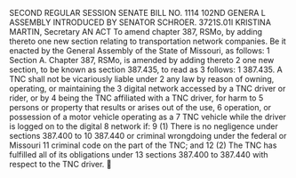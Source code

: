 SECOND REGULAR SESSION
SENATE BILL NO. 1114
102ND GENERA L ASSEMBLY
INTRODUCED BY SENATOR SCHROER.
3721S.01I KRISTINA MARTIN, Secretary
AN ACT
To amend chapter 387, RSMo, by adding thereto one new section relating to transportation
network companies.
Be it enacted by the General Assembly of the State of Missouri, as follows:
1 Section A. Chapter 387, RSMo, is amended by adding thereto
2 one new section, to be known as section 387.435, to read as
3 follows:
1 387.435. A TNC shall not be vicariously liable under
2 any law by reason of owning, operating, or maintaining the
3 digital network accessed by a TNC driver or rider, or by
4 being the TNC affiliated with a TNC driver, for harm to
5 persons or property that results or arises out of the use,
6 operation, or possession of a motor vehicle operating as a
7 TNC vehicle while the driver is logged on to the digital
8 network if:
9 (1) There is no negligence under sections 387.400 to
10 387.440 or criminal wrongdoing under the federal or Missouri
11 criminal code on the part of the TNC; and
12 (2) The TNC has fulfilled all of its obligations under
13 sections 387.400 to 387.440 with respect to the TNC driver.
